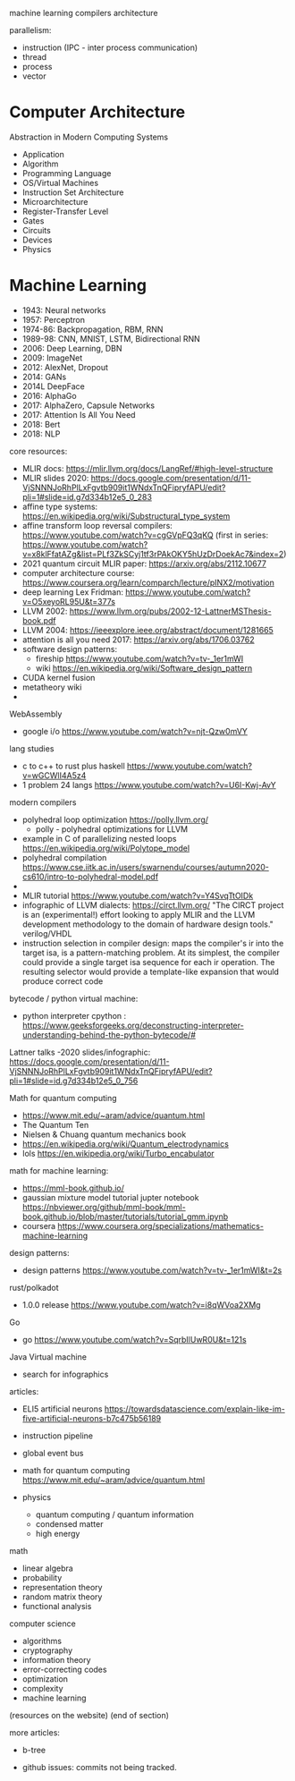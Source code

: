 machine learning
compilers
architecture

parallelism:
- instruction (IPC - inter process communication)
- thread
- process
- vector 

# Computer Architecture
Abstraction in Modern Computing Systems
- Application
- Algorithm
- Programming Language
- OS/Virtual Machines
- Instruction Set Architecture
- Microarchitecture
- Register-Transfer Level
- Gates
- Circuits
- Devices
- Physics

# Machine Learning 
- 1943: Neural networks
- 1957: Perceptron
- 1974-86: Backpropagation, RBM, RNN
- 1989-98: CNN, MNIST, LSTM, Bidirectional RNN
- 2006: Deep Learning, DBN
- 2009: ImageNet
- 2012: AlexNet, Dropout
- 2014: GANs
- 2014L DeepFace
- 2016: AlphaGo
- 2017: AlphaZero, Capsule Networks
- 2017: Attention Is All You Need
- 2018: Bert
- 2018: NLP

core resources:
- MLIR docs: https://mlir.llvm.org/docs/LangRef/#high-level-structure 
- MLIR slides 2020: https://docs.google.com/presentation/d/11-VjSNNNJoRhPlLxFgvtb909it1WNdxTnQFipryfAPU/edit?pli=1#slide=id.g7d334b12e5_0_283 
- affine type systems: https://en.wikipedia.org/wiki/Substructural_type_system 
- affine transform loop reversal compilers: https://www.youtube.com/watch?v=cgGVpFQ3qKQ (first in series: https://www.youtube.com/watch?v=x8klFfatAZg&list=PLf3ZkSCyj1tf3rPAkOKY5hUzDrDoekAc7&index=2)
- 2021 quantum circuit MLIR paper: https://arxiv.org/abs/2112.10677 
- computer architecture course: https://www.coursera.org/learn/comparch/lecture/pINX2/motivation 
- deep learning Lex Fridman: https://www.youtube.com/watch?v=O5xeyoRL95U&t=377s 
- LLVM 2002: https://www.llvm.org/pubs/2002-12-LattnerMSThesis-book.pdf
- LLVM 2004: https://ieeexplore.ieee.org/abstract/document/1281665 
- attention is all you need 2017: https://arxiv.org/abs/1706.03762
- software design patterns:
  - fireship https://www.youtube.com/watch?v=tv-_1er1mWI
  - wiki https://en.wikipedia.org/wiki/Software_design_pattern
- CUDA kernel fusion 
- metatheory wiki
- 

WebAssembly
- google i/o https://www.youtube.com/watch?v=njt-Qzw0mVY 

lang studies
- c to c++ to rust plus haskell https://www.youtube.com/watch?v=wGCWlI4A5z4 
- 1 problem 24 langs https://www.youtube.com/watch?v=U6I-Kwj-AvY 


modern compilers
- polyhedral loop optimization https://polly.llvm.org/ 
  - polly - polyhedral optimizations for LLVM
- example in C of parallelizing nested loops https://en.wikipedia.org/wiki/Polytope_model 
- polyhedral compilation https://www.cse.iitk.ac.in/users/swarnendu/courses/autumn2020-cs610/intro-to-polyhedral-model.pdf 
- 
- MLIR tutorial https://www.youtube.com/watch?v=Y4SvqTtOIDk 
- infographic of LLVM dialects: https://circt.llvm.org/ "The CIRCT project is an (experimental!) effort looking to apply MLIR and the LLVM development methodology to the domain of hardware design tools." verilog/VHDL 
- instruction selection in compiler design: maps the compiler's ir into the target isa, is a pattern-matching problem. At its simplest, the compiler could provide a single target isa sequence for each ir operation. The resulting selector would provide a template-like expansion that would produce correct code 

bytecode / python virtual machine:
- python interpreter cpython : https://www.geeksforgeeks.org/deconstructing-interpreter-understanding-behind-the-python-bytecode/#

Lattner talks
-2020 slides/infographic: https://docs.google.com/presentation/d/11-VjSNNNJoRhPlLxFgvtb909it1WNdxTnQFipryfAPU/edit?pli=1#slide=id.g7d334b12e5_0_756 

Math for quantum computing 
- https://www.mit.edu/~aram/advice/quantum.html
- The Quantum Ten
- Nielsen & Chuang quantum mechanics book
- https://en.wikipedia.org/wiki/Quantum_electrodynamics
- lols https://en.wikipedia.org/wiki/Turbo_encabulator 


math for machine learning:
- https://mml-book.github.io/
- gaussian mixture model tutorial jupter notebook https://nbviewer.org/github/mml-book/mml-book.github.io/blob/master/tutorials/tutorial_gmm.ipynb 
- coursera https://www.coursera.org/specializations/mathematics-machine-learning 

design patterns:
- design patterns https://www.youtube.com/watch?v=tv-_1er1mWI&t=2s

rust/polkadot
- 1.0.0 release https://www.youtube.com/watch?v=i8qWVoa2XMg 

Go 
- go https://www.youtube.com/watch?v=SqrbIlUwR0U&t=121s 

Java Virtual machine
- search for infographics



articles:
- ELI5 artificial neurons https://towardsdatascience.com/explain-like-im-five-artificial-neurons-b7c475b56189
- instruction pipeline
- global event bus 
- math for quantum computing https://www.mit.edu/~aram/advice/quantum.html

- physics
  - quantum computing / quantum information
  - condensed matter
  - high energy

math
  - linear algebra
  - probability
  - representation theory
  - random matrix theory
  - functional analysis

computer science 
  - algorithms
  - cryptography
  - information theory
  - error-correcting codes
  - optimization
  - complexity
  - machine learning 

(resources on the website)
(end of section)

more articles:
- b-tree



- github issues: commits not being tracked.